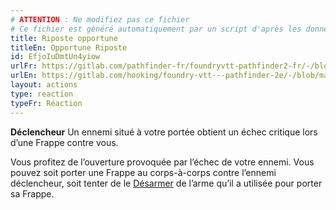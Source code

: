 ```yaml
---
# ATTENTION : Ne modifiez pas ce fichier
# Ce fichier est généré automatiquement par un script d'après les données du module Foundry VTT officiel et de sa traduction
title: Riposte opportune
titleEn: Opportune Riposte
id: EfjoIuDmtUn4yiow
urlFr: https://gitlab.com/pathfinder-fr/foundryvtt-pathfinder2-fr/-/blob/master/data/actions/EfjoIuDmtUn4yiow.htm
urlEn: https://gitlab.com/hooking/foundry-vtt---pathfinder-2e/-/blob/master/packs/data/actions.db/opportune-riposte.json
layout: actions
type: reaction
typeFr: Réaction
---
```

**Déclencheur** Un ennemi situé à votre portée obtient un échec critique lors d’une Frappe contre vous.

Vous profitez de l’ouverture provoquée par l’échec de votre ennemi. Vous pouvez soit porter une Frappe au corps-à-corps contre l’ennemi déclencheur, soit tenter de le [Désarmer](désarmer.html) de l’arme qu’il a utilisée pour porter sa Frappe.
